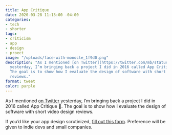 ```yaml
---
title: App Critique
date: 2020-03-28 11:13:00 -04:00
categories:
- tech
- shorter
tags:
- criticism
- app
- design
- proect
image: "/uploads/face-with-monocle_1f9d0.png"
description: "As I mentioned [on Twitter](https://twitter.com/mb/status/1243632324329254914)
  yesterday, I’m bringing back a project I did in 2016 called App Critique \U0001F9D0.
  The goal is to show how I evaluate the design of software with short video design
  reviews."
format: tweet
color: purple
---
```


As I mentioned [on Twitter](https://twitter.com/mb/status/1243632324329254914) yesterday, I’m bringing back a project I did in 2016 called App Critique 🧐. The goal is to show how I evaluate the design of software with short video design reviews.

If you’d like your app design scrutinized, [fill out this form](https://matthewbischoff.typeform.com/to/RjX8si). Preference will be given to indie devs and small companies.